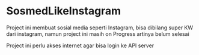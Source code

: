 # SosmedLikeInstagram
Project ini membuat sosial media seperti Instagram, bisa dibilang super KW dari instagram, 
namun project ini masih on Progress artinya belum selesai

Project ini perlu akses internet agar bisa login ke API server
